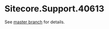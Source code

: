 # Sitecore.Support.40613

See [master branch](https://github.com/sitecoresupport/Sitecore.Support.40613) for details.
